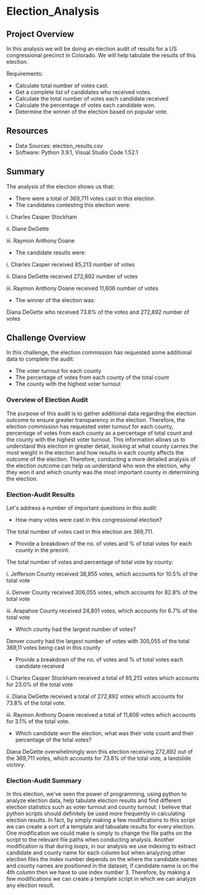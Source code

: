# Election_Analysis

## Project Overview 
In this analysis we will be doing an election audit of results for a US congressional precinct in Colorado. We will help tabulate the results of this election. 

Requirements: 

* Calculate total number of votes cast. 
* Get a complete list of candidates who received votes.
* Calculate the total number of votes each candidate received 
* Calculate the percentage of votes each candidate won. 
* Determine the winner of the election based on popular vote. 

## Resources 
- Data Sources: election_results.csv 
- Software: Python 3.9.1, Visual Studio Code 1.52.1

## Summary 
The analysis of the election shows us that:

* There were a total of 369,711 votes cast in this election
* The candidates contesting this election were:

i.  Charles Casper Stockham 

ii.  Diane DeGette 

iii. Raymon Anthony Doane 

* The candidate results were:

i. Charles Casper received 85,213 number of votes 

ii. Diana DeGette received 272,892 number of votes 

iii. Raymon Anthony Doane received 11,606 number of votes

* The winner of the election was: 

 Diana DeGette who received 73.8% of the votes and 272,892 number of votes 

## Challenge Overview 

In this challenge, the election commission has requested some additional data to complete the audit: 

* The voter turnout for each county 
* The percentage of votes from each county of the total count
* The county with the highest voter turnout 

### Overview of Election Audit 
The purpose of this audit is to gather additional data regarding the election outcome to ensure greater transparency in the election. Therefore, the election commission has requested voter turnout for each county, percentage of votes from each county as a percentage of total count and the county with the highest voter turnout. This information allows us to understand this election in greater detail, looking at what county carries the most weight in the election and how results in each county affects the outcome of the election. Therefore, conducting a more detailed analysis of the election outcome can help us understand who won the election, why they won it and which county was the most important county in determining the election. 

### Election-Audit Results 
Let's address a number of important questions in this audit: 

 * How many votes were cast in this congressional election?

The total number of votes cast in this election are 369,711. 

* Provide a breakdown of the no. of votes and % of total votes for each county in the precint. 

The total number of votes and percentage of total vote by county: 

i. Jefferson County received 38,855 votes, which accounts for 10.5% of the total vote 

ii. Denver County received 306,055 votes, which accounts for 82.8% of the total vote

iii. Arapahoe County received 24,801 votes, which accounts for 6.7% of the total vote 

* Which county had the largest number of votes? 

Denver county had the largest number of votes with 305,055 of the total 369,11 votes being cast in this county 

* Provide a breakdown of the no. of votes and % of total votes each candidate received

i. Charles Casper Stockham received a total of 85,213 votes which accounts for 23.0% of the total vote

ii. Diana DeGette received a total of 272,892 votes which accounts for 73.8% of the total vote.

iii. Raymon Anthony Doane received a total of 11,606 votes which accounts for 3.1% of the total vote. 

* Which candidate won the election, what was their vote count and their percentage of the total votes?

Diana DeGette overwhelmingly won this election receiving 272,892 out of the 369,711 votes, which accounts for 73.8% of the total vote, a landslide victory. 

### Election-Audit Summary

In this election, we've seen the power of programming, using python to analyze election data, help tabulate election results and find different election statistics such as voter turnout and county turnout. I believe that python scripts should definitely be used more frequently in calculating election results. In fact, by simply making a few modifications to this script we can create a sort of a template and tabualate results for every election. One modification we could make is simply to change the file paths on the script to the relevant file paths when conducting analysis. Another modification is that during loops, in our analysis we use indexing to extract candidate and county name for each column but when analyzing other election files the index number depends on the where the candidate names and county names are positioned in the dataset, if candidate name is on the 4th column then we have to use index number 3. Therefore, by making a few modifications we can create a template script in which we can analyze any election result. 

